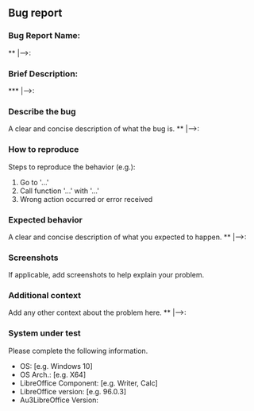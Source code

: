 ## Bug report

### Bug Report Name: 
**	|-->:

### Brief Description:
***	|-->: 

### Describe the bug

A clear and concise description of what the bug is.
**	|-->:

### How to reproduce

Steps to reproduce the behavior (e.g.):

1. Go to '...'
2. Call function '...' with '...' 
3. Wrong action occurred or error received

### Expected behavior

A clear and concise description of what you expected to happen.
**	|-->:

### Screenshots

If applicable, add screenshots to help explain your problem.

### Additional context

Add any other context about the problem here.
**	|-->:

### System under test

Please complete the following information.

- OS: [e.g. Windows 10]
- OS Arch.: [e.g. X64]
- LibreOffice Component: [e.g. Writer, Calc]
- LibreOffice version: [e.g. 96.0.3]
- Au3LibreOffice Version:
